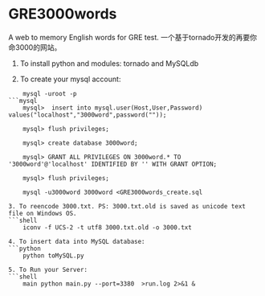 # GRE3000words
A web to memory English words for GRE test. 一个基于tornado开发的再要你命3000的网站。

1. To install python and modules: tornado and MySQLdb

2. To create your mysql account:
```shell
    mysql -uroot -p
```mysql
    mysql>  insert into mysql.user(Host,User,Password) values("localhost","3000word",password(""));

    mysql> flush privileges;

    mysql> create database 3000word;

    mysql> GRANT ALL PRIVILEGES ON 3000word.* TO '3000word'@'localhost' IDENTIFIED BY '' WITH GRANT OPTION;

    mysql> flush privileges;

    mysql -u3000word 3000word <GRE3000words_create.sql

3. To reencode 3000.txt. PS: 3000.txt.old is saved as unicode text file on Windows OS.
```shell    
    iconv -f UCS-2 -t utf8 3000.txt.old -o 3000.txt

4. To insert data into MySQL database:
```python    
    python toMySQL.py

5. To Run your Server:
```shell    
    main python main.py --port=3380  >run.log 2>&1 & 
    
